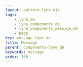 ```yaml
---
layout: pattern-lyne.njk
tags: 
    - lyne_de
    - lyne_components_de
    - lyne_components_message_de
    - page
key: message-lyne_de
title: Message
parent: components-lyne_de
keywords: message
order: 260
---
```

